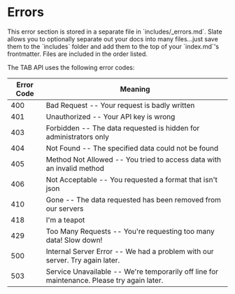 # Errors

<aside class="notice">This error section is stored in a separate file in `includes/_errors.md`. Slate allows you to optionally separate out your docs into many files...just save them to the `includes` folder and add them to the top of your `index.md`'s frontmatter. Files are included in the order listed.</aside>

The TAB API uses the following error codes:


Error Code | Meaning
---------- | -------
400 | Bad Request -- Your request is badly written
401 | Unauthorized -- Your API key is wrong
403 | Forbidden -- The data requested is hidden for administrators only
404 | Not Found -- The specified data could not be found
405 | Method Not Allowed -- You tried to access data with an invalid method
406 | Not Acceptable -- You requested a format that isn't json
410 | Gone -- The data requested has been removed from our servers
418 | I'm a teapot
429 | Too Many Requests -- You're requesting too many data! Slow down!
500 | Internal Server Error -- We had a problem with our server. Try again later.
503 | Service Unavailable -- We're temporarily off line for maintenance. Please try again later.
